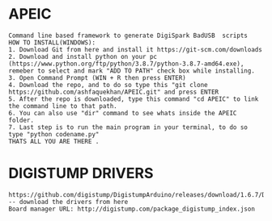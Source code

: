 # APEIC
    Command line based framework to generate DigiSpark BadUSB  scripts
    HOW TO INSTALL(WINDOWS):
    1. Download Git from here and install it https://git-scm.com/downloads
    2. Download and install python on your pc (https://www.python.org/ftp/python/3.8.7/python-3.8.7-amd64.exe), remeber to select and mark "ADD TO PATH" check box while installing.
    3. Open Command Prompt (WIN + R then press ENTER) 
    4. Download the repo, and to do so type this "git clone https://github.com/ashfaquekhan/APEIC.git" and press ENTER
    5. After the repo is downloaded, type this command "cd APEIC" to link the command line to that path.
    6. You can also use "dir" command to see whats inside the APEIC folder.
    7. Last step is to run the main program in your terminal, to do so type "python codename.py"
    THATS ALL YOU ARE THERE .
# DIGISTUMP DRIVERS 
    https://github.com/digistump/DigistumpArduino/releases/download/1.6.7/Digistump.Drivers.zip -- download the drivers from here
    Board manager URL: http://digistump.com/package_digistump_index.json
  
   
